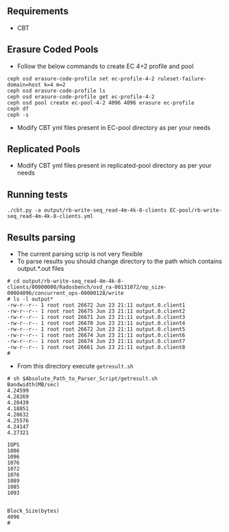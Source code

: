 ## Requirements
- CBT

## Erasure Coded Pools
- Follow the below commands to create EC 4+2 profile and pool
```
ceph osd erasure-code-profile set ec-profile-4-2 ruleset-failure-domain=host k=4 m=2
ceph osd erasure-code-profile ls
ceph osd erasure-code-profile get ec-profile-4-2
ceph osd pool create ec-pool-4-2 4096 4096 erasure ec-profile
ceph df
ceph -s
```
- Modify CBT yml files present in EC-pool directory as per your needs

## Replicated Pools
- Modify CBT yml files present in replicated-pool directory as per your needs

## Running tests
```
./cbt.py -a output/rb-write-seq_read-4m-4k-8-clients EC-pool/rb-write-seq_read-4m-4k-8-clients.yml
```

## Results parsing
- The current parsing scrip is not very flexible
- To parse results you should change directory to the path which contains output.*.out files
```
# cd output/rb-write-seq_read-4m-4k-8-clients/00000000/Radosbench/osd_ra-00131072/op_size-00004096/concurrent_ops-00000128/write
# ls -l output*
-rw-r--r-- 1 root root 26672 Jun 23 21:11 output.0.client1
-rw-r--r-- 1 root root 26675 Jun 23 21:11 output.0.client2
-rw-r--r-- 1 root root 26671 Jun 23 21:11 output.0.client3
-rw-r--r-- 1 root root 26670 Jun 23 21:11 output.0.client4
-rw-r--r-- 1 root root 26672 Jun 23 21:11 output.0.client5
-rw-r--r-- 1 root root 26674 Jun 23 21:11 output.0.client6
-rw-r--r-- 1 root root 26674 Jun 23 21:11 output.0.client7
-rw-r--r-- 1 root root 26661 Jun 23 21:11 output.0.client8
#
```
- From this directory execute ``getresult.sh``
```
# sh $Absolute_Path_to_Parser_Script/getresult.sh
Bandwidth(MB/sec)
4.24599
4.28269
4.20439
4.18851
4.20632
4.25576
4.24147
4.27321

IOPS
1086
1096
1076
1072
1076
1089
1085
1093


Block_Size(bytes)
4096
#
```
